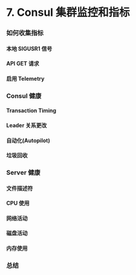 # 7. Consul 集群监控和指标

### 如何收集指标

#### 本地 SIGUSR1 信号

#### API GET 请求

#### 启用 Telemetry

### Consul 健康

#### Transaction Timing

#### Leader 关系更改

#### 自动化\(Autopilot\)

#### 垃圾回收

### Server 健康

#### 文件描述符

#### CPU 使用

#### 网络活动

#### 磁盘活动

#### 内存使用

### 总结

